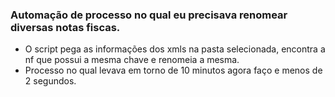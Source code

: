 <h3>Automação de processo no qual eu precisava renomear diversas notas fiscas.</h3>

- O script pega as informações dos xmls na pasta selecionada, encontra a nf que possui a mesma chave e renomeia a mesma. 
- Processo no qual levava em torno de 10 minutos agora faço e menos de 2 segundos.
